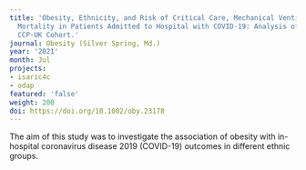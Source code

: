 ```yaml
---
title: 'Obesity, Ethnicity, and Risk of Critical Care, Mechanical Ventilation, and
  Mortality in Patients Admitted to Hospital with COVID-19: Analysis of the ISARIC
  CCP-UK Cohort.'
journal: Obesity (Silver Spring, Md.)
year: '2021'
month: Jul
projects:
- isaric4c
- odap
featured: 'false'
weight: 200
doi: https://doi.org/10.1002/oby.23178
---
```


The aim of this study was to investigate the association of obesity with in-hospital coronavirus disease 2019 (COVID-19) outcomes in different ethnic groups.